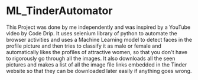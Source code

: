 # ML_TinderAutomator
This Project was done by me independently and was inspired by a YouTube video by Code Drip. It uses selenium library of python to automate the browser activities and uses a Machine Learning model to detect faces in the profile picture and then tries to classify it as male or female and automatically likes the profiles of attractive women, so that you don't have to rigorously go through all the images. It also downloads all the seen pictures and makes a list of all the image file links embedded in the Tinder website so that they can be downloaded later easily if anything goes wrong.
